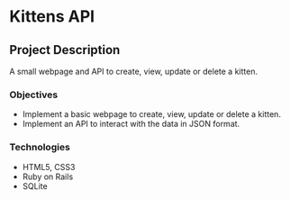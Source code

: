 # Kittens API

## Project Description

A small webpage and API to create, view, update or delete a kitten.

### Objectives

- Implement a basic webpage to create, view, update or delete a kitten.
- Implement an API to interact with the data in JSON format.

### Technologies

- HTML5, CSS3
- Ruby on Rails
- SQLite
